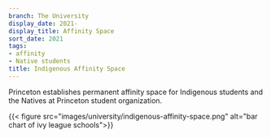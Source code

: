 ```yaml
---
branch: The University
display_date: 2021-
display_title: Affinity Space
sort_date: 2021
tags:
- affinity
- Native students
title: Indigenous Affinity Space
---
```


Princeton establishes permanent affinity space for Indigenous students and the Natives at Princeton student organization. 


{{< figure src="images/university/indigenous-affinity-space.png" alt="bar chart of ivy league schools">}}

